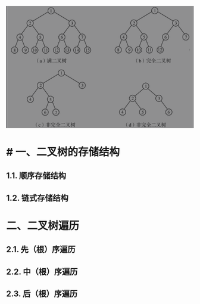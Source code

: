 ![](../../images/datastructure/特殊形态的二叉树.png)

# # 一、二叉树的存储结构

## 1.1. 顺序存储结构

## 1.2. 链式存储结构

# 二、二叉树遍历

## 2.1. 先（根）序遍历

## 2.2. 中（根）序遍历

## 2.3. 后（根）序遍历


